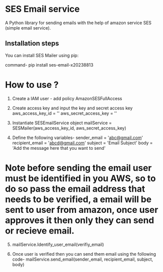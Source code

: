 # SES Email service

A Python library for sending emails with the help of amazon service SES (simple email service).

## Installation steps

You can install SES Mailer using pip:

command- pip install ses-email-x20238813

# How to use ? 

1. Create a IAM user - add policy AmazonSESFullAccess
2. Create access key and input the key and secret access key 
    aws_access_key_id = ''
    aws_secret_access_key = ''

3. Instantiate SESEmailService object
mailService = SESMailer(aws_access_key_id, aws_secret_access_key)

4. Define the following variables-
sender_email = 'abc@gmail.com'
recipient_email = 'abcd@gmail.com'
subject = 'Email Subject'
body = 'Add the message here that you want to send'


# Note before sending the email user must be identified in you AWS, so to do so pass the email address that needs to be verified, a email will be sent to user from amazon, once user approves it then only they can send or recieve email.

5. mailService.Identify_user_email(verifiy_email)

6. Once user is verified then you can send them email using the following code-
mailService.send_email(sender_email, recipient_email, subject, body)
